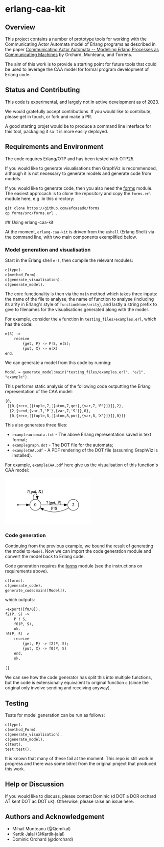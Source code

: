 # erlang-caa-kit

## Overview

This project contains a number of prototype tools for working with the Communicating Actor Automata model of Erlang programs as described
in the paper [Communicating Actor Automata -- Modelling Erlang Processes as Communicating Machines](https://arxiv.org/abs/2304.06395) by Orchard, Munteanu,
and Torrens.

The aim of this work is to provide a starting point for future tools
that could be used to leverage the CAA model for formal program development
of Erlang code.

## Status and Contributing

This code is experimental, and largely not in active development as of 2023.

We would gratefully accept contributions.
If you would like to contribute, please get in touch, or fork and make a PR.

A good starting projet would be to produce a command line interface for
this tool, packaging it so it is more easily deployed.

## Requirements and Environment

The code requires Erlang/OTP and has been tested with OTP25.

If you would like to generate visualisations then GraphViz is recommended,
although it is not necessary to generate models and generate code from
models.

If you would like to generate code, then you also need the [forms](https://github.com/efcasado/forms) module. The easiest approcach is to clone the repository and copy the `forms.erl` module here, e.g.
in this directory:

```
git clone https://github.com/efcasado/forms
cp forms/src/forms.erl .
```

## Using erlang-caa-kit

At the moment, `erlang-caa-kit` is driven from the `eshell` (Erlang Shell) via the command line, with two main components exemplified below.

### Model generation and visualisation


Start in the Erlang shell `erl`, then compile the relevant modules:

```
c(type).
c(method_Form).
c(generate_visualisation).
c(generate_model).
```

The core functionality is then via the
 `main` method which takes three inputs: the name of the file to
analyse, the name of function to analyse (including its arity
in Erlang's style of `functionName/arity`), and lastly a string prefix to give
to filenames for the visualisations generated along with the model.

For example, consider the `e` function in `testing_files/examples.erl`, which
has the code:

```
e(S) ->
    receive
        {get, P} -> P!S, e(S);
        {put, X} -> e(X)
end.
```

We can generate a model from this code by running:

```
Model = generate_model:main("testing_files/examples.erl", "e/1", "example").
```

This performs static analysis of the following code
outputting the Erlang representation of the CAA model:

```
{0,
 [{0,{recv,[{tuple,7,[{atom,7,get},{var,7,'P'}]}]},2},
  {2,{send,{var,7,'P'},{var,7,'S'}},0},
  {0,{recv,[{tuple,8,[{atom,8,put},{var,8,'X'}]}]},0}]}
```

This also generates three files:
- `exampleautomata.txt` - The above Erlang representation saved in text format;
- `examplegraph.dot` - The DOT file for the automata;
- `exampleCAA.pdf` - A PDF rendering of the DOT file (assuming GraphViz is installed).

For example, `exampleCAA.pdf` here give us the visualisation of this
function's CAA model:

![Example CAA](exampleCAA.png)

### Code generation

Continuing from the previous example, we bound the result of generating the model
to `Model`. Now we can import the code generation module and convert the model
back to Erlang code.

Code generation requires the [forms](https://github.com/efcasado/forms) module
(see the instructions on requirements above).


```
c(forms).
c(generate_code).
generate_code:main([Model]).
```

which outputs:

```
-export([f0/0]).
f2(P, S) ->
    P ! S,
    f0(P, S),
    ok.
f0(P, S) ->
    receive
        {get, P} -> f2(P, S);
        {put, X} -> f0(P, S)
    end,
    ok.

[]
```

We can see how the code generator has split this into multiple functions, but the code is extensionally equivalent to original function `e` (since the original only involve sending and receiving anyway).

## Testing

Tests for model generation can be run as follows:

```
c(type).
c(method_Form).
c(generate_visualisation).
c(generate_model).
c(test).
test:test().
```

It is known that many of these fail at the moment. This repo is still work in progress
and there was some bitrot from the original project that produced this work.

## Help or Discussion

If you would like to discuss, please contact Dominic (d DOT a DOR orchard AT kent DOT ac DOT uk). Otherwise, please raise an issue here.

## Authors and Acknowledgement

- Mihail Munteanu (@Qemikal)
- Kartik Jalal (@Kartik-jalal)
- Dominic Orchard (@dorchard)

